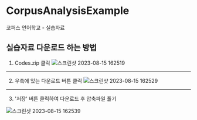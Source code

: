 # CorpusAnalysisExample
코퍼스 언어학교 - 실습자료


## 실습자료 다운로드 하는 방법
1. Codes.zip 클릭
![스크린샷 2023-08-15 162519](https://github.com/cnunlplab/CorpusAnalysisExample/assets/76690507/2f5501e6-d0de-4ccd-a3b2-fbc0f8f05763)




---


2. 우측에 있는 다운로드 버튼 클릭
![스크린샷 2023-08-15 162529](https://github.com/bbang99/CorpusAnalysisExample/assets/76690507/07cf4826-eccd-4455-ab51-6c32be989c38)



---




3. '저장' 버튼 클릭하여 다운로드 후 압축파일 풀기

![스크린샷 2023-08-15 162539](https://github.com/bbang99/CorpusAnalysisExample/assets/76690507/ef9e19aa-bccc-4a2b-9325-137a4a9b3c4c)
